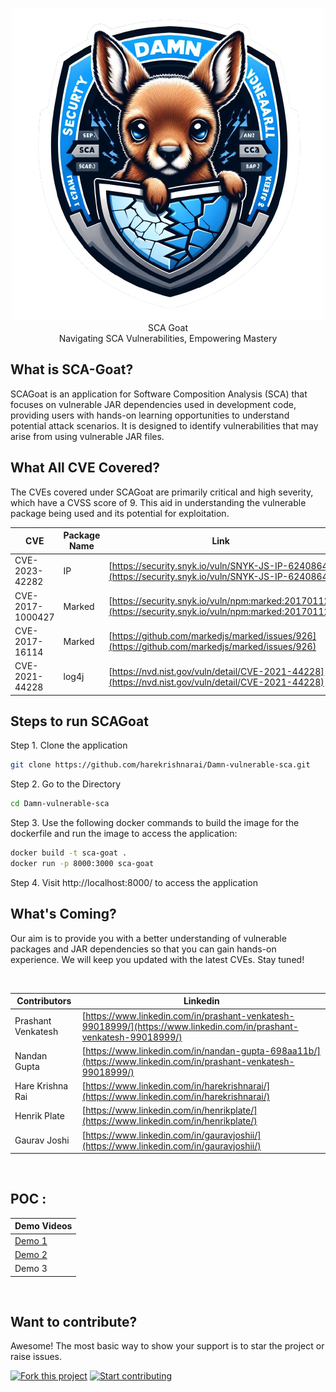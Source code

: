 <p align="center">
    <img src="/static/images/logo.png" alt="SCA Goat">
     <br>SCA Goat<br> Navigating SCA Vulnerabilities, Empowering Mastery<br> <p align="center">
</p>
</p>


## What is SCA-Goat?

SCAGoat is an application for Software Composition Analysis (SCA) that focuses on vulnerable JAR dependencies used in development code, providing users with hands-on learning opportunities to understand potential attack scenarios. It is designed to identify vulnerabilities that may arise from using vulnerable JAR files.



## What All CVE Covered?

The CVEs covered under SCAGoat are primarily critical and high severity, which have a CVSS score of 9. This aid in understanding the vulnerable package being used and its potential for exploitation. 


| CVE           | Package Name | Link  | 
|---------------|--------------|-------|
| CVE-2023-42282 | IP           | [https://security.snyk.io/vuln/SNYK-JS-IP-6240864](https://security.snyk.io/vuln/SNYK-JS-IP-6240864) |     
| CVE-2017-1000427 | Marked     | [https://security.snyk.io/vuln/npm:marked:20170112](https://security.snyk.io/vuln/npm:marked:20170112) |     
| CVE-2017-16114 | Marked       | [https://github.com/markedjs/marked/issues/926](https://github.com/markedjs/marked/issues/926) |
| CVE-2021-44228 | log4j        | [https://nvd.nist.gov/vuln/detail/CVE-2021-44228](https://nvd.nist.gov/vuln/detail/CVE-2021-44228)|


## Steps to run SCAGoat
Step 1. Clone the application
```bash
git clone https://github.com/harekrishnarai/Damn-vulnerable-sca.git
```
Step 2. Go to the Directory
```bash
cd Damn-vulnerable-sca
```
Step 3. Use the following docker commands to build the image for the dockerfile and run the image to access the application:
```bash
docker build -t sca-goat .
docker run -p 8000:3000 sca-goat
```
Step 4. Visit http://localhost:8000/ to access the application


## What's Coming?

Our aim is to provide you with a better understanding of vulnerable packages and JAR dependencies so that you can gain hands-on experience. We will keep you updated with the latest CVEs. Stay tuned! 

<br>

| Contributors       |  Linkedin |
|--------------------|-----------|
| Prashant Venkatesh |  [https://www.linkedin.com/in/prashant-venkatesh-99018999/](https://www.linkedin.com/in/prashant-venkatesh-99018999/) |         
| Nandan Gupta       |  [https://www.linkedin.com/in/nandan-gupta-698aa11b/](https://www.linkedin.com/in/prashant-venkatesh-99018999/) |      
| Hare Krishna Rai   | [https://www.linkedin.com/in/harekrishnarai/](https://www.linkedin.com/in/harekrishnarai/) |
| Henrik Plate       | [https://www.linkedin.com/in/henrikplate/](https://www.linkedin.com/in/henrikplate/) |
| Gaurav Joshi       | [https://www.linkedin.com/in/gauravjoshii/](https://www.linkedin.com/in/gauravjoshii/) |

<br>

## POC :

|  Demo Videos |
|---------------|
| [Demo 1](https://www.youtube.com/watch?v=MXAuqGiB354) |               
| [Demo 2](https://youtu.be/HgLKVtKh87w) |          
| Demo 3 |       

<br> 

## Want to contribute?

Awesome! The most basic way to show your support is to star the project or raise issues.

[![Fork this project](https://img.shields.io/github/forks/harekrishnarai/Damn-vulnerable-sca.svg?style=social)](https://github.com/harekrishnarai/Damn-vulnerable-sca/fork)
[![Start contributing](https://img.shields.io/badge/contributions-welcome-brightgreen.svg?style=flat)](https://github.com/harekrishnarai/Damn-vulnerable-sca/issues)



